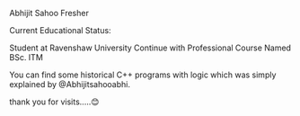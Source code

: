 Abhijit Sahoo
Fresher

Current Educational Status:

Student at Ravenshaw University
Continue with Professional Course Named BSc. ITM


You can find some historical C++ programs with logic which was simply explained by @Abhijitsahooabhi.

thank you for visits.....😊
